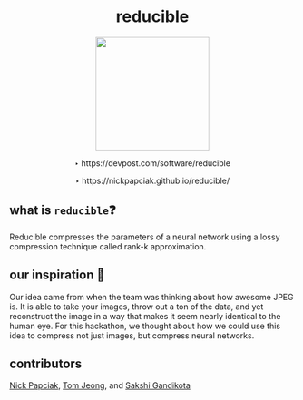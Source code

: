 <h1 align="center">reducible</h1>

<p align="center">
    <a href="url"><img src="https://nickpapciak.github.io/reducible/assets/img/gato.jpg" align="center" height="200" width="200" ></a>
</p>

    
<p align="center">‣ https://devpost.com/software/reducible</p>
<p align="center">‣ https://nickpapciak.github.io/reducible/</p>


## what is `reducible`❓
Reducible compresses the parameters of a neural network using a lossy compression technique called rank-k approximation. 


## our inspiration 🤩
Our idea came from when the team was thinking about how awesome JPEG is. It is able to take your images, throw out a ton of the data, and yet reconstruct the image in a way that makes it seem nearly identical to the human eye. For this hackathon, we thought about how we could use this idea to compress not just images, but compress neural networks.

## contributors 
[Nick Papciak](https://github.com/nickpapciak), [Tom Jeong](https://github.com/tjeong117), and [Sakshi Gandikota](https://github.com/sgandikota100)